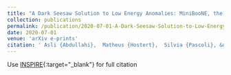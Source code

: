 ```yaml
---
title: "A Dark Seesaw Solution to Low Energy Anomalies: MiniBooNE, the muon $(g-2)$, and BaBar"
collection: publications
permalink: /publication/2020-07-01-A-Dark-Seesaw-Solution-to-Low-Energy-Anomalies-MiniBooNE-the-muon-g-2-and-BaBar
date: 2020-07-01
venue: 'arXiv e-prints'
citation: ' Asli {Abdullahi},  Matheus {Hostert},  Silvia {Pascoli}, &quot;A Dark Seesaw Solution to Low Energy Anomalies: MiniBooNE, the muon $(g-2)$, and BaBar.&quot; arXiv e-prints, 2020.'
---
```

Use [INSPIRE](https://inspirehep.net/literature?q=2007.11813){:target="_blank"} for full citation